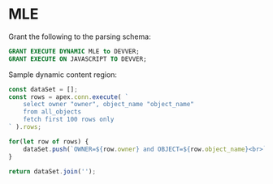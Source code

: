 # MLE

Grant the following to the parsing schema:

```sql
GRANT EXECUTE DYNAMIC MLE to DEVVER;
GRANT EXECUTE ON JAVASCRIPT TO DEVVER;
```

Sample dynamic content region:

```js
const dataSet = [];
const rows = apex.conn.execute( `
    select owner "owner", object_name "object_name" 
    from all_objects 
    fetch first 100 rows only
` ).rows;

for(let row of rows) {
    dataSet.push(`OWNER=${row.owner} and OBJECT=${row.object_name}<br>`);
}

return dataSet.join('');
```
